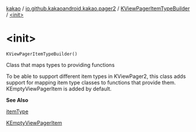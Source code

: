 [kakao](../../index.md) / [io.github.kakaoandroid.kakao.pager2](../index.md) / [KViewPagerItemTypeBuilder](index.md) / [&lt;init&gt;](./-init-.md)

# &lt;init&gt;

`KViewPagerItemTypeBuilder()`

Class that maps types to providing functions

To be able to support different item types in KViewPager2, this class
adds support for mapping item type classes to functions that provide them.
KEmptyViewPagerItem is added by default.

**See Also**

[itemType](item-type.md)

[KEmptyViewPagerItem](../-k-empty-view-pager-item/index.md)

